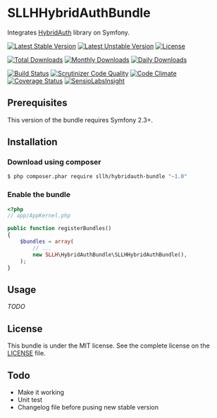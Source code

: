 # SLLHHybridAuthBundle

Integrates [HybridAuth](https://github.com/hybridauth/hybridauth) library on Symfony.

[![Latest Stable Version](https://poser.pugx.org/sllh/hybridauth-bundle/v/stable)](https://packagist.org/packages/sllh/hybridauth-bundle)
[![Latest Unstable Version](https://poser.pugx.org/sllh/hybridauth-bundle/v/unstable)](https://packagist.org/packages/sllh/hybridauth-bundle)
[![License](https://poser.pugx.org/sllh/hybridauth-bundle/license)](https://packagist.org/packages/sllh/hybridauth-bundle)

[![Total Downloads](https://poser.pugx.org/sllh/hybridauth-bundle/downloads)](https://packagist.org/packages/sllh/hybridauth-bundle)
[![Monthly Downloads](https://poser.pugx.org/sllh/hybridauth-bundle/d/monthly)](https://packagist.org/packages/sllh/hybridauth-bundle)
[![Daily Downloads](https://poser.pugx.org/sllh/hybridauth-bundle/d/daily)](https://packagist.org/packages/sllh/hybridauth-bundle)

[![Build Status](https://travis-ci.org/Soullivaneuh/SLLHHybridAuthBundle.svg?branch=master)](https://travis-ci.org/Soullivaneuh/SLLHHybridAuthBundle)
[![Scrutinizer Code Quality](https://scrutinizer-ci.com/g/Soullivaneuh/SLLHHybridAuthBundle/badges/quality-score.png?b=master)](https://scrutinizer-ci.com/g/Soullivaneuh/SLLHHybridAuthBundle/?branch=master)
[![Code Climate](https://codeclimate.com/github/Soullivaneuh/SLLHHybridAuthBundle/badges/gpa.svg)](https://codeclimate.com/github/Soullivaneuh/SLLHHybridAuthBundle)
[![Coverage Status](https://coveralls.io/repos/Soullivaneuh/SLLHHybridAuthBundle/badge.svg?branch=master)](https://coveralls.io/r/Soullivaneuh/SLLHHybridAuthBundle?branch=master)
[![SensioLabsInsight](https://insight.sensiolabs.com/projects/af4f2270-b639-4c04-bee7-773d7a22d93f/mini.png)](https://insight.sensiolabs.com/projects/af4f2270-b639-4c04-bee7-773d7a22d93f)

## Prerequisites

This version of the bundle requires Symfony 2.3+.

## Installation

### Download using composer

``` bash
$ php composer.phar require sllh/hybridauth-bundle "~1.0"
```

### Enable the bundle

``` php
<?php
// app/AppKernel.php

public function registerBundles()
{
    $bundles = array(
        // ...
        new SLLH\HybridAuthBundle\SLLHHybridAuthBundle(),
    );
}
```

## Usage

*TODO*

## License

This bundle is under the MIT license. See the complete license on the [LICENSE](https://github.com/Soullivaneuh/SLLHHybridAuthBundle/blob/master/LICENSE) file.

## Todo

 * Make it working
 * Unit test
 * Changelog file before pusing new stable version
